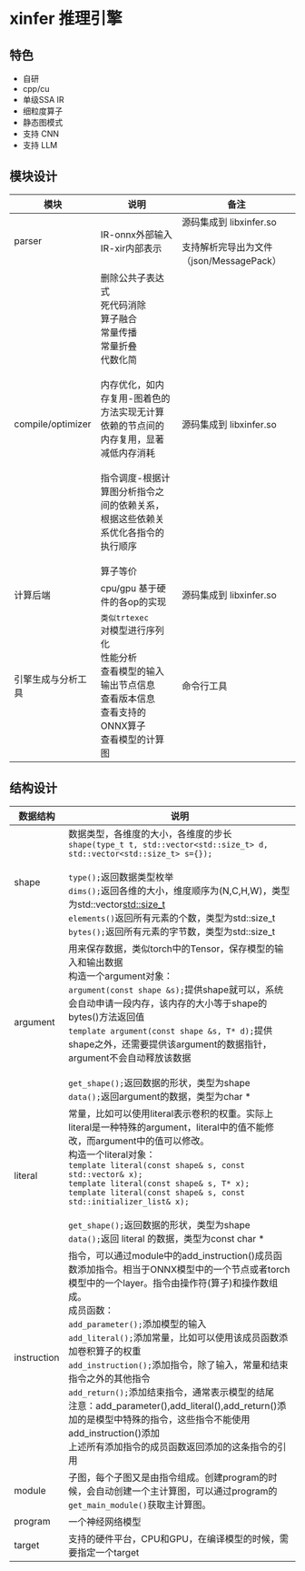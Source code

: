 # xinfer  推理引擎     
## 特色   
+ 自研  
+ cpp/cu
+ 单级SSA IR   
+ 细粒度算子    
+ 静态图模式          
+ 支持 CNN   
+ 支持 LLM   
  
## 模块设计    
|模块|说明|备注 |   
|--- |---|----|  
|parser | IR-onnx外部输入 <br>IR-xir内部表示 |源码集成到 libxinfer.so <br><br> 支持解析完导出为文件（json/MessagePack）|  
|compile/optimizer  |删除公共子表达式<br>死代码消除<br>算子融合<br>常量传播<br>常量折叠<br>代数化简<br><br>内存优化，如内存复用-图着色的方法实现无计算依赖的节点间的内存复用，显著减低内存消耗<br><br>指令调度-根据计算图分析指令之间的依赖关系，根据这些依赖关系优化各指令的执行顺序<br><br>算子等价| 源码集成到 libxinfer.so|     
|计算后端|cpu/gpu 基于硬件的各op的实现| 源码集成到 libxinfer.so |   
|引擎生成与分析工具 | `类似trtexec` <br>对模型进行序列化<br>性能分析<br>查看模型的输入输出节点信息<br>查看版本信息<br>查看支持的ONNX算子<br>查看模型的计算图 |命令行工具 |     
## 结构设计   
|数据结构  |说明|   
|----     |--- |    
|shape      |数据类型，各维度的大小，各维度的步长<br>`shape(type_t t, std::vector<std::size_t> d, std::vector<std::size_t> s={});`<br><br>`type();`返回数据类型枚举<br>`dims();`返回各维的大小，维度顺序为(N,C,H,W)，类型为std::vector<std::size_t><br>`elements()`返回所有元素的个数，类型为std::size_t<br>`bytes();`返回所有元素的字节数，类型为std::size_t|    
|argument   |用来保存数据，类似torch中的Tensor，保存模型的输入和输出数据<br>构造一个argument对象：<br>`argument(const shape &s);`提供shape就可以，系统会自动申请一段内存，该内存的大小等于shape的bytes()方法返回值<br>`template argument(const shape &s, T* d);`提供shape之外，还需要提供该argument的数据指针，argument不会自动释放该数据<br><br>`get_shape();`返回数据的形状，类型为shape<br>`data();`返回argument的数据，类型为char * |     
|literal    |常量，比如可以使用literal表示卷积的权重。实际上literal是一种特殊的argument，literal中的值不能修改，而argument中的值可以修改。<br>构造一个literal对象：<br>`template literal(const shape& s, const std::vector& x);`<br>`template literal(const shape& s, T* x);`<br>`template literal(const shape& s, const std::initializer_list& x);`<br><br>`get_shape();`返回数据的形状，类型为shape<br>`data();`返回 literal 的数据，类型为const char *|     
|instruction|指令，可以通过module中的add_instruction()成员函数添加指令。相当于ONNX模型中的一个节点或者torch模型中的一个layer。指令由操作符(算子)和操作数组成。<br>成员函数：<br>`add_parameter();`添加模型的输入<br>`add_literal();`添加常量，比如可以使用该成员函数添加卷积算子的权重<br>`add_instruction();`添加指令，除了输入，常量和结束指令之外的其他指令<br>`add_return();`添加结束指令，通常表示模型的结尾<br>注意：add_parameter(),add_literal(),add_return()添加的是模型中特殊的指令，这些指令不能使用add_instruction()添加<br>上述所有添加指令的成员函数返回添加的这条指令的引用|     
|module     |子图，每个子图又是由指令组成。创建program的时候，会自动创建一个主计算图，可以通过program的 `get_main_module()`获取主计算图。|      
|program    |一个神经网络模型|        
|target     |支持的硬件平台，CPU和GPU，在编译模型的时候，需要指定一个target |     





